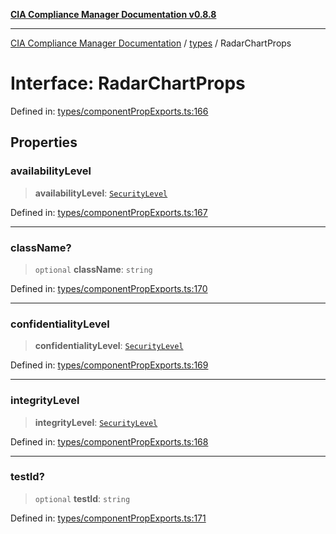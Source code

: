 [**CIA Compliance Manager Documentation v0.8.8**](../../README.md)

***

[CIA Compliance Manager Documentation](../../modules.md) / [types](../README.md) / RadarChartProps

# Interface: RadarChartProps

Defined in: [types/componentPropExports.ts:166](https://github.com/Hack23/cia-compliance-manager/blob/283c1f3ddf6c7084b20c21176cda3bc5166ffcb9/src/types/componentPropExports.ts#L166)

## Properties

### availabilityLevel

> **availabilityLevel**: [`SecurityLevel`](../cia/type-aliases/SecurityLevel.md)

Defined in: [types/componentPropExports.ts:167](https://github.com/Hack23/cia-compliance-manager/blob/283c1f3ddf6c7084b20c21176cda3bc5166ffcb9/src/types/componentPropExports.ts#L167)

***

### className?

> `optional` **className**: `string`

Defined in: [types/componentPropExports.ts:170](https://github.com/Hack23/cia-compliance-manager/blob/283c1f3ddf6c7084b20c21176cda3bc5166ffcb9/src/types/componentPropExports.ts#L170)

***

### confidentialityLevel

> **confidentialityLevel**: [`SecurityLevel`](../cia/type-aliases/SecurityLevel.md)

Defined in: [types/componentPropExports.ts:169](https://github.com/Hack23/cia-compliance-manager/blob/283c1f3ddf6c7084b20c21176cda3bc5166ffcb9/src/types/componentPropExports.ts#L169)

***

### integrityLevel

> **integrityLevel**: [`SecurityLevel`](../cia/type-aliases/SecurityLevel.md)

Defined in: [types/componentPropExports.ts:168](https://github.com/Hack23/cia-compliance-manager/blob/283c1f3ddf6c7084b20c21176cda3bc5166ffcb9/src/types/componentPropExports.ts#L168)

***

### testId?

> `optional` **testId**: `string`

Defined in: [types/componentPropExports.ts:171](https://github.com/Hack23/cia-compliance-manager/blob/283c1f3ddf6c7084b20c21176cda3bc5166ffcb9/src/types/componentPropExports.ts#L171)
